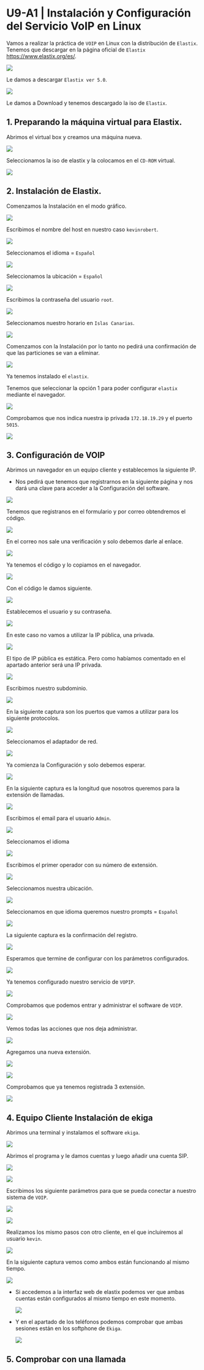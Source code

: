 # U9-A1 | Instalación y Configuración del Servicio VoIP en Linux


Vamos a realizar la práctica de `VOIP` en Linux con la distribución de `Elastix`. Tenemos que descargar en la página oficial de `Elastix` https://www.elastix.org/es/.

![](img/001.png)

Le damos a descargar `Elastix ver 5.0`.

![](img/002.png)

Le damos a Download y tenemos descargado la iso de `Elastix`.

## 1. Preparando la máquina virtual para Elastix.

Abrimos el virtual box y creamos una máquina nueva.

![](img/003.png)

Seleccionamos la iso de elastix y la colocamos en el `CD-ROM` virtual.

![](img/004.png)

## 2. Instalación de Elastix.

Comenzamos la Instalación en el modo gráfico.

![](img/005.png)

Escribimos el nombre del host en nuestro caso `kevinrobert`.

![](img/006.png)

Seleccionamos el idioma = `Español`

![](img/007.png)

Seleccionamos la ubicación = `Español`

![](img/008.png)

Escribimos la contraseña del usuario `root`.

![](img/009.png)

Seleccionamos nuestro horario en `Islas Canarias`.

![](img/010.png)

Comenzamos con la Instalación por lo tanto no pedirá una confirmación de que las particiones se van a eliminar.

![](img/011.png)

Ya tenemos instalado el `elastix`.

Tenemos que seleccionar la opción 1 para poder configurar `elastix` mediante el navegador.

![](img/012.png)

Comprobamos que nos indica nuestra ip privada `172.18.19.29` y el puerto `5015`.

![](img/013.png)

## 3. Configuración de VOIP

Abrimos un navegador en un equipo cliente y establecemos la siguiente IP.

- Nos pedirá que tenemos que registrarnos en la siguiente página y nos dará una clave para acceder a la Configuración del software.


![](img/014.png)

Tenemos que registranos en el formulario y por correo obtendremos el código.

![](img/015.png)

En el correo nos sale una verificación y solo debemos darle al enlace.

![](img/016.png)

Ya tenemos el código y lo copiamos en el navegador.

![](img/017.png)

Con el código le damos siguiente.

![](img/018.png)

Establecemos el usuario y su contraseña.

![](img/019.png)

En este caso no vamos a utilizar la IP pública, una privada.

![](img/020.png)

El tipo de IP pública es estática. Pero como habíamos comentado en el apartado anterior será una IP privada.

![](img/021.png)

Escribimos nuestro subdominio.

![](img/022.png)

En la siguiente captura son los puertos que vamos a utilizar para los siguiente protocolos.

![](img/023.png)

Seleccionamos el adaptador de red.

![](img/024.png)

Ya comienza la Configuración y solo debemos esperar.

![](img/025.png)

En la siguiente captura es la longitud que nosotros queremos para la extensión de llamadas.

![](img/026.png)

Escribimos el email para el usuario `Admin`.

![](img/027.png)

Seleccionamos el idioma

![](img/028.png)

Escribimos el primer operador con su número de extensión.

![](img/029.png)

Seleccionamos nuestra ubicación.

![](img/030.png)

Seleccionamos en que idioma queremos nuestro prompts = `Español`

![](img/031.png)

La siguiente captura es la confirmación del registro.

![](img/032.png)

Esperamos que termine de configurar con los parámetros configurados.

![](img/033.png)

Ya tenemos configurado  nuestro servicio de `VOPIP`.

![](img/034.png)

Comprobamos que podemos entrar y administrar el software de `VOIP`.

![](img/035.png)

Vemos todas las acciones que nos deja administrar.

![](img/036.png)

Agregamos una nueva extensión.

![](img/037.png)

![](img/038.png)

Comprobamos que ya tenemos registrada 3 extensión.

![](img/039.png)

## 4. Equipo Cliente Instalación de ekiga

Abrimos una terminal y instalamos el software `ekiga`.

![](img/040.png)

Abrimos el programa y le damos cuentas y luego añadir una cuenta SIP.

![](img/041.png)

![](img/043.png)

Escribimos los siguiente parámetros para que se pueda conectar a nuestro sistema de `VOIP`.

![](img/044.png)

![](img/045.png)

Realizamos los mismo pasos con otro cliente, en el que incluiremos al usuario `kevin`.

![](img/048.png)

En la siguiente captura vemos como ambos están funcionando al mismo tiempo.

![](img/046.png)

- Si accedemos a la interfaz web de elastix podemos ver que ambas cuentas están configurados al mismo tiempo en este momento.

  ![](img/047.png)

- Y en el apartado de los teléfonos podemos comprobar que ambas sesiones están en los softphone de `Ekiga`.

  ![](img/049.png)

## 5. Comprobar con una llamada

